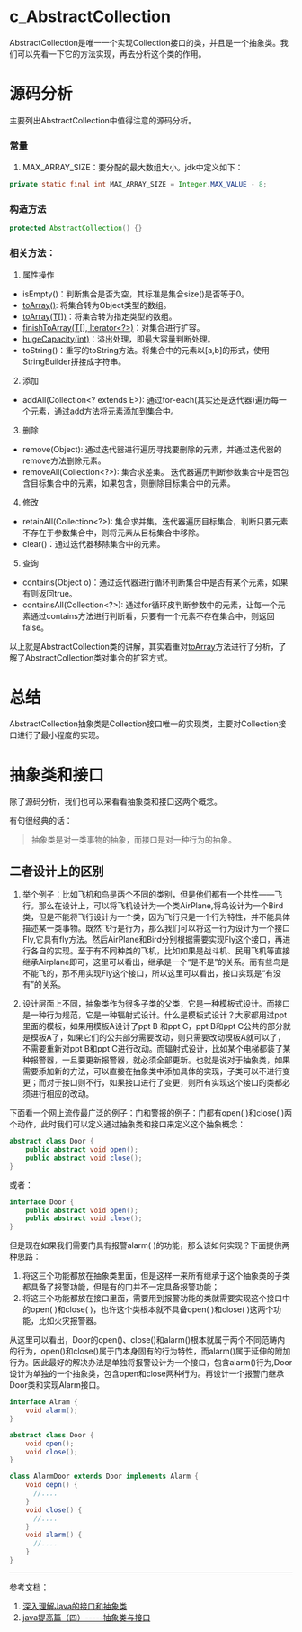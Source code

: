 # c_AbstractCollection
AbstractCollection是唯一一个实现Collection接口的类，并且是一个抽象类。我们可以先看一下它的方法实现，再去分析这个类的作用。

# 源码分析
主要列出AbstractCollection中值得注意的源码分析。

### 常量
1. MAX_ARRAY_SIZE：要分配的最大数组大小。jdk中定义如下：
```java
private static final int MAX_ARRAY_SIZE = Integer.MAX_VALUE - 8;
```


### 构造方法
```java
protected AbstractCollection() {}
```

### 相关方法：
1. 属性操作
  - isEmpty()：判断集合是否为空，其标准是集合size()是否等于0。
  - [toArray()](/java/util/abstractcollection/M_toArray.md): 将集合转为Object类型的数组。
  - [toArray(T[])](/java/util/abstractcollection/M_toArray.md)：将集合转为指定类型的数组。
  - [finishToArray(T[], Iterator<?>)](/java/util/abstractcollection/M_toArray.md)：对集合进行扩容。
  - [hugeCapacity(int)](/java/util/abstractcollection/M_toArray.md)：溢出处理，即最大容量判断处理。
  - toString()：重写的toString方法。将集合中的元素以[a,b]的形式，使用StringBuilder拼接成字符串。

2. 添加
  - addAll(Collection<? extends E>): 通过for-each(其实还是迭代器)遍历每一个元素，通过add方法将元素添加到集合中。

3. 删除
  - remove(Object): 通过迭代器进行遍历寻找要删除的元素，并通过迭代器的remove方法删除元素。
  - removeAll(Collection<?>): 集合求差集。 迭代器遍历判断参数集合中是否包含目标集合中的元素，如果包含，则删除目标集合中的元素。

4. 修改
  - retainAll(Collection<?>): 集合求并集。迭代器遍历目标集合，判断只要元素不存在于参数集合中，则将元素从目标集合中移除。
  - clear()：通过迭代器移除集合中的元素。

5. 查询
  - contains(Object o)：通过迭代器进行循环判断集合中是否有某个元素，如果有则返回true。
  - containsAll(Collection<?>): 通过for循环皮判断参数中的元素，让每一个元素通过contains方法进行判断看，只要有一个元素不存在集合中，则返回false。

以上就是AbstractCollection类的讲解，其实着重对[toArray](/java/util/abstractcollection/M_toArray.md)方法进行了分析，了解了AbstractCollection类对集合的扩容方式。

# 总结
AbstractCollection抽象类是Collection接口唯一的实现类，主要对Collection接口进行了最小程度的实现。

# 抽象类和接口
除了源码分析，我们也可以来看看抽象类和接口这两个概念。

有句很经典的话：
> 抽象类是对一类事物的抽象，而接口是对一种行为的抽象。

## 二者设计上的区别
1. 举个例子：比如飞机和鸟是两个不同的类别，但是他们都有一个共性——飞行。那么在设计上，可以将飞机设计为一个类AirPlane,将鸟设计为一个Bird类，但是不能将飞行设计为一个类，因为飞行只是一个行为特性，并不能具体描述某一类事物。既然飞行是行为，那么我们可以将这一行为设计为一个接口Fly,它具有fly方法。然后AirPlane和Bird分别根据需要实现Fly这个接口，再进行各自的实现。至于有不同种类的飞机，比如如果是战斗机、民用飞机等直接继承Airplane即可，这里可以看出，继承是一个“是不是”的关系。而有些鸟是不能飞的，那不用实现Fly这个接口，所以这里可以看出，接口实现是“有没有”的关系。

2. 设计层面上不同，抽象类作为很多子类的父类，它是一种模板式设计。而接口是一种行为规范，它是一种辐射式设计。什么是模板式设计？大家都用过ppt里面的模板，如果用模板A设计了ppt B 和ppt C，ppt B和ppt C公共的部分就是模板A了，如果它们的公共部分需要改动，则只需要改动模板A就可以了，不需要重新对ppt B和ppt C进行改动。而辐射式设计，比如某个电梯都装了某种报警器，一旦要更新报警器，就必须全部更新。也就是说对于抽象类，如果需要添加新的方法，可以直接在抽象类中添加具体的实现，子类可以不进行变更；而对于接口则不行，如果接口进行了变更，则所有实现这个接口的类都必须进行相应的改动。

下面看一个网上流传最广泛的例子：门和警报的例子：门都有open( )和close( )两个动作，此时我们可以定义通过抽象类和接口来定义这个抽象概念：
```java
abstract class Door {
    public abstract void open();
    public abstract void close();
}
```
或者：
```java
interface Door {
    public abstract void open();
    public abstract void close();
}
```
但是现在如果我们需要门具有报警alarm( )的功能，那么该如何实现？下面提供两种思路：

1. 将这三个功能都放在抽象类里面，但是这样一来所有继承于这个抽象类的子类都具备了报警功能，但是有的门并不一定具备报警功能；
2. 将这三个功能都放在接口里面，需要用到报警功能的类就需要实现这个接口中的open( )和close( )，也许这个类根本就不具备open( )和close( )这两个功能，比如火灾报警器。

从这里可以看出，Door的open()、close()和alarm()根本就属于两个不同范畴内的行为，open()和close()属于门本身固有的行为特性，而alarm()属于延伸的附加行为。因此最好的解决办法是单独将报警设计为一个接口，包含alarm()行为,Door设计为单独的一个抽象类，包含open和close两种行为。再设计一个报警门继承Door类和实现Alarm接口。
```java
interface Alram {
    void alarm();
}

abstract class Door {
    void open();
    void close();
}

class AlarmDoor extends Door implements Alarm {
    void oepn() {
      //....
    }
    void close() {
      //....
    }
    void alarm() {
      //....
    }
}

```


---

参考文档：
1. [深入理解Java的接口和抽象类](https://www.cnblogs.com/dolphin0520/p/3811437.html)
2. [java提高篇（四）-----抽象类与接口](https://blog.csdn.net/chenssy/article/details/12858267)

